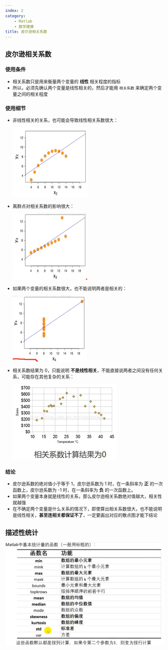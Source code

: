 ```yaml
---
index: 2
category: 
    - Matlab
    - 数学建模
title: 皮尔逊相关系数
---
```


## 皮尔逊相关系数

### 使用条件

- 相关系数只是用来衡量两个变量的 **线性** 相关程度的指标
- 所以，必须先确认两个变量是线性相关的，然后才能用 `相关系数` 来确定两个变量之间的相关程度

### 使用细节

- 非线性相关的关系，也可能会导致线性相关系数很大：

  ![image-20220817232134110](https://raw.githubusercontent.com/CoderWDD/myImages/main/blog_images/image-20220817232134110.png)

- 离群点对相关系数的影响很大：

  ![image-20220817232114593](https://raw.githubusercontent.com/CoderWDD/myImages/main/blog_images/image-20220817232114593.png)

- 如果两个变量的相关系数很大，也不能说明两者是相关的：

  ![image-20220817232210669](https://raw.githubusercontent.com/CoderWDD/myImages/main/blog_images/image-20220817232210669.png)

- 相关系数结果为 0，只能说明 **不是线性相关**，不能直接说两者之间没有任何关系，可能存在其他复杂的关系：

  ![image-20220817232320042](https://raw.githubusercontent.com/CoderWDD/myImages/main/blog_images/image-20220817232320042.png)

### 结论

- 皮尔逊系数的绝对值小于等于 1，皮尔逊系数为 1 时，在一条斜率为 **正** 的一次函数上，皮尔逊系数为 -1 时，在一条斜率为 **负** 的一次函数上。
- 如果两个变量本身就是线性的关系，那么皮尔逊相关系数绝对值越大，相关性就越强
- 在不确定两个变量是什么关系的情况下，即使算出相关系数很大，也不能说明是线性相关，**甚至连相关都保证不了**，一定要画出对应的散点图才能下结论

## 描述性统计

![image-20220817235623377](https://raw.githubusercontent.com/CoderWDD/myImages/main/blog_images/image-20220817235623377.png)